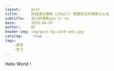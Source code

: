 ```yaml
---
layout:     post
title:      快速通过模板（jekyll）搭建自己的博客么么哒
subtitle:   自己的博客yes or no
date:       2020-04-07
author:     WC
header-img: img/post-bg-ios9-web.jpg
catalog: 	 true
tags:
    -感想
    -学习
---
```

Hello World！